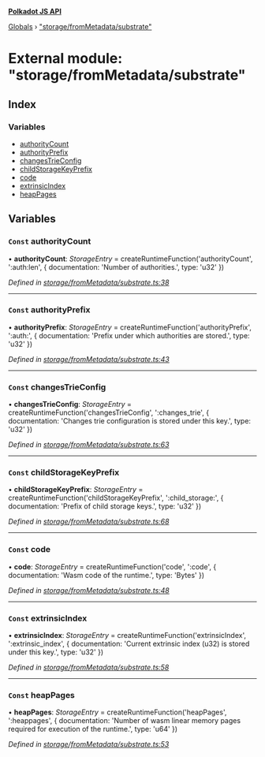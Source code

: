 **[Polkadot JS API](../README.md)**

[Globals](../globals.md) › [&quot;storage/fromMetadata/substrate&quot;](_storage_frommetadata_substrate_.md)

# External module: "storage/fromMetadata/substrate"

## Index

### Variables

* [authorityCount](_storage_frommetadata_substrate_.md#const-authoritycount)
* [authorityPrefix](_storage_frommetadata_substrate_.md#const-authorityprefix)
* [changesTrieConfig](_storage_frommetadata_substrate_.md#const-changestrieconfig)
* [childStorageKeyPrefix](_storage_frommetadata_substrate_.md#const-childstoragekeyprefix)
* [code](_storage_frommetadata_substrate_.md#const-code)
* [extrinsicIndex](_storage_frommetadata_substrate_.md#const-extrinsicindex)
* [heapPages](_storage_frommetadata_substrate_.md#const-heappages)

## Variables

### `Const` authorityCount

• **authorityCount**: *StorageEntry* =  createRuntimeFunction('authorityCount', ':auth:len', {
  documentation: 'Number of authorities.',
  type: 'u32'
})

*Defined in [storage/fromMetadata/substrate.ts:38](https://github.com/polkadot-js/api/blob/06d0c1f/packages/api-metadata/src/storage/fromMetadata/substrate.ts#L38)*

___

### `Const` authorityPrefix

• **authorityPrefix**: *StorageEntry* =  createRuntimeFunction('authorityPrefix', ':auth:', {
  documentation: 'Prefix under which authorities are stored.',
  type: 'u32'
})

*Defined in [storage/fromMetadata/substrate.ts:43](https://github.com/polkadot-js/api/blob/06d0c1f/packages/api-metadata/src/storage/fromMetadata/substrate.ts#L43)*

___

### `Const` changesTrieConfig

• **changesTrieConfig**: *StorageEntry* =  createRuntimeFunction('changesTrieConfig', ':changes_trie', {
  documentation: 'Changes trie configuration is stored under this key.',
  type: 'u32'
})

*Defined in [storage/fromMetadata/substrate.ts:63](https://github.com/polkadot-js/api/blob/06d0c1f/packages/api-metadata/src/storage/fromMetadata/substrate.ts#L63)*

___

### `Const` childStorageKeyPrefix

• **childStorageKeyPrefix**: *StorageEntry* =  createRuntimeFunction('childStorageKeyPrefix', ':child_storage:', {
  documentation: 'Prefix of child storage keys.',
  type: 'u32'
})

*Defined in [storage/fromMetadata/substrate.ts:68](https://github.com/polkadot-js/api/blob/06d0c1f/packages/api-metadata/src/storage/fromMetadata/substrate.ts#L68)*

___

### `Const` code

• **code**: *StorageEntry* =  createRuntimeFunction('code', ':code', {
  documentation: 'Wasm code of the runtime.',
  type: 'Bytes'
})

*Defined in [storage/fromMetadata/substrate.ts:48](https://github.com/polkadot-js/api/blob/06d0c1f/packages/api-metadata/src/storage/fromMetadata/substrate.ts#L48)*

___

### `Const` extrinsicIndex

• **extrinsicIndex**: *StorageEntry* =  createRuntimeFunction('extrinsicIndex', ':extrinsic_index', {
  documentation: 'Current extrinsic index (u32) is stored under this key.',
  type: 'u32'
})

*Defined in [storage/fromMetadata/substrate.ts:58](https://github.com/polkadot-js/api/blob/06d0c1f/packages/api-metadata/src/storage/fromMetadata/substrate.ts#L58)*

___

### `Const` heapPages

• **heapPages**: *StorageEntry* =  createRuntimeFunction('heapPages', ':heappages', {
  documentation: 'Number of wasm linear memory pages required for execution of the runtime.',
  type: 'u64'
})

*Defined in [storage/fromMetadata/substrate.ts:53](https://github.com/polkadot-js/api/blob/06d0c1f/packages/api-metadata/src/storage/fromMetadata/substrate.ts#L53)*